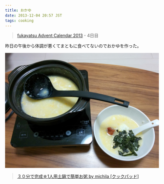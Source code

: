 ```yaml
---
title: おかゆ
date: 2013-12-04 20:57 JST
tags: cooking
---
```

> [fukayatsu Advent Calendar 2013](/2013/11/29/advent-calendar-2013/) - 4日目

昨日の午後から体調が悪くてまともに食べてないのでおかゆを作った。

![](/images/2013-12-04.jpg)

> [３０分で完成☆1人用土鍋で簡単お粥 by michila [クックパッド]](http://cookpad.com/recipe/1288348)
